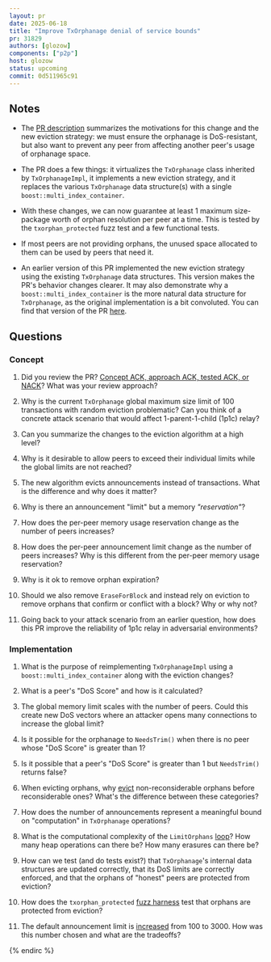 ```yaml
---
layout: pr
date: 2025-06-18
title: "Improve TxOrphanage denial of service bounds"
pr: 31829
authors: [glozow]
components: ["p2p"]
host: glozow
status: upcoming
commit: 0d511965c91
---
```


## Notes

- The [PR description](https://github.com/bitcoin/bitcoin/pull/31829#issue-2840961349) summarizes the motivations for
  this change and the new eviction strategy: we must ensure the orphanage is DoS-resistant, but also want to prevent any
peer from affecting another peer's usage of orphanage space.

- The PR does a few things: it virtualizes the `TxOrphanage` class inherited by `TxOrphanageImpl`, it implements a new
  eviction strategy, and it replaces the various `TxOrphanage` data structure(s) with a single `boost::multi_index_container`.

- With these changes, we can now guarantee at least 1 maximum size-package worth of orphan resolution per peer at a
  time. This is tested by the `txorphan_protected` fuzz test and a few functional tests.

- If most peers are not providing orphans, the unused space allocated to them can be used by peers that need it.

- An earlier version of this PR implemented the new eviction strategy using the existing `TxOrphanage` data structures.
  This version makes the PR's behavior changes clearer. It may also demonstrate why a `boost::multi_index_container` is
  the more natural data structure for `TxOrphanage`, as the original implementation is a bit convoluted.
  You can find that version of the PR [here](https://github.com/glozow/bitcoin/tree/2025-05-copy-31829).

## Questions

### Concept

1. Did you review the PR? [Concept ACK, approach ACK, tested ACK, or NACK](https://github.com/bitcoin/bitcoin/blob/master/CONTRIBUTING.md#peer-review)? What was your review approach?

1. Why is the current `TxOrphanage` global maximum size limit of 100 transactions with random eviction problematic? Can you think of a concrete attack scenario that would affect 1-parent-1-child (1p1c) relay?

1. Can you summarize the changes to the eviction algorithm at a high level?

1. Why is it desirable to allow peers to exceed their individual limits while the global limits are not reached?

1. The new algorithm evicts announcements instead of transactions. What is the difference and why does it matter?

1. Why is there an announcement "limit" but a memory *"reservation"*?

1. How does the per-peer memory usage reservation change as the number of peers increases?

1. How does the per-peer announcement limit change as the number of peers increases? Why is this different from the per-peer memory usage reservation?

1. Why is it ok to remove orphan expiration?

1. Should we also remove `EraseForBlock` and instead rely on eviction to remove orphans that confirm or conflict with
   a block? Why or why not?

1. Going back to your attack scenario from an earlier question, how does this PR improve the reliability of 1p1c relay in adversarial environments?

### Implementation

1. What is the purpose of reimplementing `TxOrphanageImpl` using a `boost::multi_index_container` along with the eviction changes?

1. What is a peer's "DoS Score" and how is it calculated?

1. The global memory limit scales with the number of peers. Could this create new DoS vectors where an attacker opens many connections to increase the global limit?

1. Is it possible for the orphanage to `NeedsTrim()` when there is no peer whose "DoS Score" is greater than 1?

1. Is it possible that a peer's "DoS Score" is greater than 1 but `NeedsTrim()` returns false?

1. When evicting orphans, why [evict](https://github.com/bitcoin-core-review-club/bitcoin/commit/498f1c019197a8e4105490cdc4a0605594ca97d5#diff-e6100361fa0e9e25478f808ca084e5f681d4dddbbee7b3bea0f9d5bcd29db3aaR457) non-reconsiderable orphans before reconsiderable ones? What's the difference between these categories?

1. How does the number of announcements represent a meaningful bound on "computation" in `TxOrphanage` operations?

1. What is the computational complexity of the `LimitOrphans` [loop](https://github.com/bitcoin-core-review-club/bitcoin/commit/498f1c019197a8e4105490cdc4a0605594ca97d5#diff-e6100361fa0e9e25478f808ca084e5f681d4dddbbee7b3bea0f9d5bcd29db3aaR433-R478)? How many heap operations can there be? How many erasures can there be?

1. How can we test (and do tests exist?) that `TxOrphanage`'s internal data structures are updated correctly, that its DoS limits are correctly enforced, and that the orphans of "honest" peers are protected from eviction?

1. How does the `txorphan_protected` [fuzz harness](https://github.com/bitcoin-core-review-club/bitcoin/commit/05e6241be627aa0152698f5f71adfacd790df58d) test that orphans are protected from eviction?

1. The default announcement limit is [increased](https://github.com/bitcoin-core-review-club/bitcoin/commit/5e86bb8b2914d43112a568d04fbbdb14036b70a6) from 100 to 3000. How was this number chosen and what are the tradeoffs?


<!-- TODO: After a meeting, uncomment and add meeting log between the irc tags
## Meeting Log

### Meeting 1

{% irc %}
-->
<!-- TODO: For additional meetings, add the logs to the same irc block. This ensures line numbers keep increasing, avoiding hyperlink conflicts for identical line numbers across meetings.

### Meeting 2

-->
{% endirc %}
